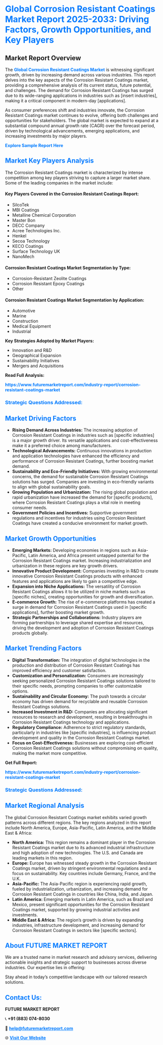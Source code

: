 <h1 style="color: #007BFF;">Global Corrosion Resistant Coatings Market Report 2025-2033: Driving Factors, Growth Opportunities, and Key Players</h1>

<section id="overview">
<h2>Market Report Overview</h2>
<p>The <a href="https://www.futuremarketreport.com/industry-report/corrosion-resistant-coatings-market" style="color: #007BFF; text-decoration: none;"><strong>Global Corrosion Resistant Coatings Market</strong></a> is witnessing significant growth, driven by increasing demand across various industries. This report delves into the key aspects of the Corrosion Resistant Coatings market, providing a comprehensive analysis of its current status, future potential, and challenges. The demand for Corrosion Resistant Coatings has surged due to its wide-ranging applications in industries such as [insert industries], making it a critical component in modern-day [applications].</p>
<p>As consumer preferences shift and industries innovate, the Corrosion Resistant Coatings market continues to evolve, offering both challenges and opportunities for stakeholders. The global market is expected to expand at a substantial compound annual growth rate (CAGR) over the forecast period, driven by technological advancements, emerging applications, and increasing investments by major players.</p>
</section>

<section id="overview">
<p><a href="https://www.futuremarketreport.com/request-sample/reportId=58288" style="color: #007BFF; text-decoration: none;"><strong>Explore Sample Report Here</strong></a></p>
</section>

<section id="key-players">
<h2 style="color: #007BFF;">Market Key Players Analysis</h2>
<p>The Corrosion Resistant Coatings market is characterized by intense competition among key players striving to capture a larger market share. Some of the leading companies in the market include:</p>
<h4>Key Players Covered in the Corrosion Resistant Coatings Report:</h4>
<ul><li>SilcoTek</li><li>MBI Coatings</li><li>Metalline Chemical Corporation</li><li>Master Bon</li><li>DECC Company</li><li>Acree Technologies Inc.</li><li>Henkel</li><li>Secoa Technology</li><li>KECO Coatings</li><li>Surface Technology UK</li><li>NanoMech</li></ul>
<h4>Corrosion Resistant Coatings Market Segmentation by Type:</h4>
<ul><li>Corrosion-Resistant Zeolite Coatings</li><li>Corrosion Resistant Epoxy Coatings</li><li>Other</li></ul>

<h4>Corrosion Resistant Coatings Market Segmentation by Application:</h4>
<ul><li>Automotive</li><li>Marine</li><li>Construction</li><li>Medical Equipment</li><li>Industrial</li></ul>
<p><strong>Key Strategies Adopted by Market Players:</strong></p>
<ul>
<li>Innovation and R&D</li>
<li>Geographical Expansion</li>
<li>Sustainability Initiatives</li>
<li>Mergers and Acquisitions</li>
</ul>
</section>

<section>
<p><strong>Read Full Analysis: </strong></p><a href="https://www.futuremarketreport.com/industry-report/corrosion-resistant-coatings-market" style="color: #007BFF; text-decoration: none;"><strong>https://www.futuremarketreport.com/industry-report/corrosion-resistant-coatings-market</strong></a>
<h3 style="color: #007BFF;">Strategic Questions Addressed:</h3>
</section>

<section id="driving-factors">
<h2 style="color: #007BFF;">Market Driving Factors</h2>
<ul>
<li><strong>Rising Demand Across Industries:</strong> The increasing adoption of Corrosion Resistant Coatings in industries such as [specific industries] is a major growth driver. Its versatile applications and cost-effectiveness make it a preferred choice among manufacturers.</li>
<li><strong>Technological Advancements:</strong> Continuous innovations in production and application technologies have enhanced the efficiency and performance of Corrosion Resistant Coatings, further boosting market demand.</li>
<li><strong>Sustainability and Eco-Friendly Initiatives:</strong> With growing environmental concerns, the demand for sustainable Corrosion Resistant Coatings solutions has surged. Companies are investing in eco-friendly variants to align with global sustainability goals.</li>
<li><strong>Growing Population and Urbanization:</strong> The rising global population and rapid urbanization have increased the demand for [specific products], where Corrosion Resistant Coatings plays a vital role in meeting consumer needs.</li>
<li><strong>Government Policies and Incentives:</strong> Supportive government regulations and incentives for industries using Corrosion Resistant Coatings have created a conducive environment for market growth.</li>
</ul>
</section>

<section id="growth-opportunities">
<h2 style="color: #007BFF;">Market Growth Opportunities</h2>
<ul>
<li><strong>Emerging Markets:</strong> Developing economies in regions such as Asia-Pacific, Latin America, and Africa present untapped potential for the Corrosion Resistant Coatings market. Increasing industrialization and urbanization in these regions are key growth drivers.</li>
<li><strong>Innovative Product Development:</strong> Companies investing in R&D to create innovative Corrosion Resistant Coatings products with enhanced features and applications are likely to gain a competitive edge.</li>
<li><strong>Expansion into Niche Applications:</strong> The versatility of Corrosion Resistant Coatings allows it to be utilized in niche markets such as [specific niches], creating opportunities for growth and diversification.</li>
<li><strong>E-commerce Growth:</strong> The rise of e-commerce platforms has created a surge in demand for Corrosion Resistant Coatings used in [specific applications], further boosting market growth.</li>
<li><strong>Strategic Partnerships and Collaborations:</strong> Industry players are forming partnerships to leverage shared expertise and resources, driving the development and adoption of Corrosion Resistant Coatings products globally.</li>
</ul>
</section>

<section id="trending-factors">
<h2 style="color: #007BFF;">Market Trending Factors</h2>
<ul>
<li><strong>Digital Transformation:</strong> The integration of digital technologies in the production and distribution of Corrosion Resistant Coatings has improved efficiency and customer satisfaction.</li>
<li><strong>Customization and Personalization:</strong> Consumers are increasingly seeking personalized Corrosion Resistant Coatings solutions tailored to their specific needs, prompting companies to offer customizable options.</li>
<li><strong>Sustainability and Circular Economy:</strong> The push towards a circular economy has driven demand for recyclable and reusable Corrosion Resistant Coatings solutions.</li>
<li><strong>Increased Investment in R&D:</strong> Companies are allocating significant resources to research and development, resulting in breakthroughs in Corrosion Resistant Coatings technology and applications.</li>
<li><strong>Regulatory Compliance:</strong> Adherence to strict regulatory standards, particularly in industries like [specific industries], is influencing product development and quality in the Corrosion Resistant Coatings market.</li>
<li><strong>Focus on Cost-Effectiveness:</strong> Businesses are exploring cost-efficient Corrosion Resistant Coatings solutions without compromising on quality, making the market more competitive.</li>
</ul>
</section>

<section>
<p><strong>Get Full Report: </strong></p><a href="https://www.futuremarketreport.com/industry-report/corrosion-resistant-coatings-market" style="color: #007BFF; text-decoration: none;"><strong>https://www.futuremarketreport.com/industry-report/corrosion-resistant-coatings-market</strong></a>
<h3 style="color: #007BFF;">Strategic Questions Addressed:</h3>
</section>


<section id="regional-analysis">
<h2 style="color: #007BFF;">Market Regional Analysis</h2>
<p>The global Corrosion Resistant Coatings market exhibits varied growth patterns across different regions. The key regions analyzed in this report include North America, Europe, Asia-Pacific, Latin America, and the Middle East & Africa:</p>
<ul>
<li><strong>North America:</strong> This region remains a dominant player in the Corrosion Resistant Coatings market due to its advanced industrial infrastructure and high adoption of new technologies. The U.S. and Canada are leading markets in this region.</li>
<li><strong>Europe:</strong> Europe has witnessed steady growth in the Corrosion Resistant Coatings market, driven by stringent environmental regulations and a focus on sustainability. Key countries include Germany, France, and the U.K.</li>
<li><strong>Asia-Pacific:</strong> The Asia-Pacific region is experiencing rapid growth, fueled by industrialization, urbanization, and increasing demand for Corrosion Resistant Coatings in countries like China, India, and Japan.</li>
<li><strong>Latin America:</strong> Emerging markets in Latin America, such as Brazil and Mexico, present significant opportunities for the Corrosion Resistant Coatings market, supported by growing industrial activities and investments.</li>
<li><strong>Middle East & Africa:</strong> The region’s growth is driven by expanding industries, infrastructure development, and increasing demand for Corrosion Resistant Coatings in sectors like [specific sectors].</li>
</ul>
</section>

<footer>
<h2 style="color: #007BFF;">About FUTURE MARKET REPORT</h2>
<p>We are a trusted name in market research and advisory services, delivering actionable insights and strategic support to businesses across diverse industries. Our expertise lies in offering:</p>

<p>Stay ahead in today’s competitive landscape with our tailored research solutions.</p>

<h2 style="color: #007BFF;">Contact Us:</h2>
<p><strong>FUTURE MARKET REPORT</strong></p>
<p>📞 <strong>+91 (883) 074-8030</strong></p>
<p>📧 <strong><a href="mailto:help@futuremarketreport.com" style="color: #007BFF;">help@futuremarketreport.com</a></strong></p>
<p>🌐 <strong><a href="https://www.futuremarketreport.com/" style="color: #007BFF;">Visit Our Website</a></strong></p>
</footer>